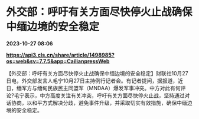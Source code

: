 # 外交部：呼吁有关方面尽快停火止战确保中缅边境的安全稳定

**2023-10-27 08:06**

**https://api3.cls.cn/share/article/1498985?os=web&sv=7.7.5&app=CailianpressWeb**

【外交部：呼吁有关方面尽快停火止战确保中缅边境的安全稳定】财联社10月27日电，外交部发言人毛宁10月27日主持例行记者会。有记者提问，据报道，近日，缅军方与缅甸民族民主同盟军（MNDAA）爆发军事冲突。中方对此有何评论?毛宁表示，中方高度关注有关冲突，呼吁有关方面尽快停火止战，坚持通过对话协商，以和平方式解决分歧，避免事件升级，并采取切实有效措施，确保中缅边境的安全稳定。